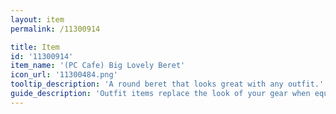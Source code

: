 ```yaml
---
layout: item
permalink: /11300914

title: Item
id: '11300914'
item_name: '(PC Cafe) Big Lovely Beret'
icon_url: '11300484.png'
tooltip_description: 'A round beret that looks great with any outfit.'
guide_description: 'Outfit items replace the look of your gear when equipped.'
---
```

